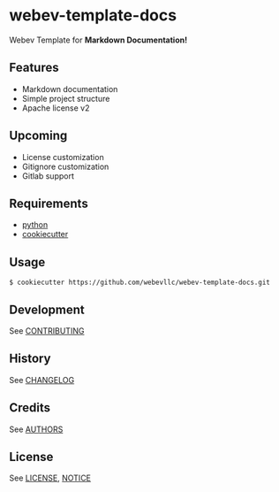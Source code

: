 # webev-template-docs
Webev Template for **Markdown Documentation!**

## Features
 - Markdown documentation
 - Simple project structure
 - Apache license v2

## Upcoming
 - License customization
 - Gitignore customization
 - Gitlab support

## Requirements
 - [python][1]
 - [cookiecutter][2]

## Usage
    $ cookiecutter https://github.com/webevllc/webev-template-docs.git

## Development
See [CONTRIBUTING](CONTRIBUTING.md)

## History
See [CHANGELOG](CHANGELOG.md)

## Credits
See [AUTHORS](AUTHORS.md)

## License
See [LICENSE](LICENSE), [NOTICE](NOTICE)

[1]: https://www.python.org/downloads/
[2]: https://github.com/audreyr/cookiecutter
